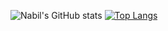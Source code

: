 ![Nabil's GitHub stats](https://github-readme-stats.vercel.app/api?username=nabil-k&show_icons=true&theme=tokyonight)
[![Top Langs](https://github-readme-stats.vercel.app/api/top-langs/?username=nabil-k)](https://github.com/nabil-k/github-readme-stats)


<!--
**nabil-k/nabil-k** is a ✨ _special_ ✨ repository because its `README.md` (this file) appears on your GitHub profile.

Here are some ideas to get you started:

- 🔭 I’m currently working on ...
- 🌱 I’m currently learning ...
- 👯 I’m looking to collaborate on ...
- 🤔 I’m looking for help with ...
- 💬 Ask me about ...
- 📫 How to reach me: ...
- 😄 Pronouns: ...
- ⚡ Fun fact: ...
-->
